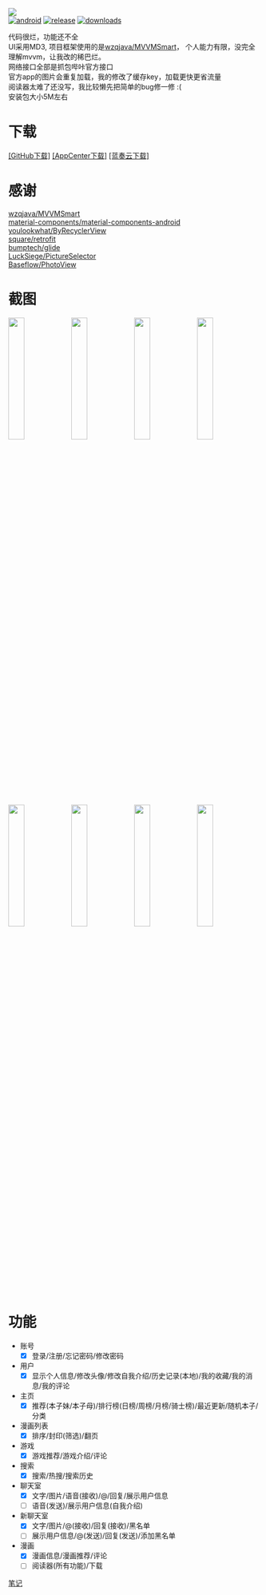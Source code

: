 <img src="https://raw.githubusercontent.com/shizq123/BIKA/master/app/src/main/res/mipmap-xhdpi/ic_launcher.png"><br>
[![android](https://img.shields.io/badge/android-7.0%2B-brightgreen.svg)](https://github.com/shizq123/BIKA/releases)
[![release](https://img.shields.io/github/release/shizq123/BIKA.svg)](https://github.com/shizq123/BIKA/releases)
[![downloads](https://img.shields.io/github/downloads/shizq123/BIKA/v1.0.4/total.svg)](https://github.com/shizq123/BIKA/releases)

代码很烂，功能还不全 <br>
UI采用MD3, 项目框架使用的是[wzqjava/MVVMSmart](https://github.com/wzqjava/MVVMSmart)， 个人能力有限，没完全理解mvvm，让我改的稀巴烂。<br>
网络接口全部是抓包哔咔官方接口 <br>
官方app的图片会重复加载，我的修改了缓存key，加载更快更省流量 <br>
阅读器太难了还没写，我比较懒先把简单的bug修一修 :( <br>
安装包大小5M左右 <br>

# 下载
    
[[GitHub下载]](https://github.com/shizq123/BIKA/releases)
[[AppCenter下载]](https://install.appcenter.ms/users/shizq123hh/apps/bika/distribution_groups/release)
[[蓝奏云下载]](https://zquan.lanzoue.com/b00zguxje)

# 感谢

[wzqjava/MVVMSmart](https://github.com/wzqjava/MVVMSmart) <br>
[material-components/material-components-android](https://github.com/material-components/material-components-android) <br>
[youlookwhat/ByRecyclerView](https://github.com/youlookwhat/ByRecyclerView) <br>
[square/retrofit](https://github.com/square/retrofit) <br>
[bumptech/glide](https://github.com/bumptech/glide) <br>
[LuckSiege/PictureSelector](https://github.com/LuckSiege/PictureSelector) <br>
[Baseflow/PhotoView](https://github.com/Baseflow/PhotoView) <br>

# 截图

<img src="https://raw.githubusercontent.com/shizq123/BIKA/master/Screenshot/s2.webp" width="25%"><img src="https://raw.githubusercontent.com/shizq123/BIKA/master/Screenshot/s3.webp" width="25%"><img src="https://raw.githubusercontent.com/shizq123/BIKA/master/Screenshot/s4.webp" width="25%"><img src="https://raw.githubusercontent.com/shizq123/BIKA/master/Screenshot/s5.webp" width="25%"><img src="https://raw.githubusercontent.com/shizq123/BIKA/master/Screenshot/s6.webp" width="25%"><img src="https://raw.githubusercontent.com/shizq123/BIKA/master/Screenshot/s7.webp" width="25%"><img src="https://raw.githubusercontent.com/shizq123/BIKA/master/Screenshot/s8.webp" width="25%"><img src="https://raw.githubusercontent.com/shizq123/BIKA/master/Screenshot/s9.webp" width="25%">

# 功能

- 账号
    - [x] 登录/注册/忘记密码/修改密码
- 用户
    - [x] 显示个人信息/修改头像/修改自我介绍/历史记录(本地)/我的收藏/我的消息/我的评论
- 主页
    - [x] 推荐(本子妹/本子母)/排行榜(日榜/周榜/月榜/骑士榜)/最近更新/随机本子/分类
- 漫画列表
    - [x] 排序/封印(筛选)/翻页
- 游戏
    - [x] 游戏推荐/游戏介绍/评论
- 搜索
    - [x] 搜索/热搜/搜索历史
- 聊天室
    - [x] 文字/图片/语音(接收)/@/回复/展示用户信息
    - [ ] 语音(发送)/展示用户信息(自我介绍)
- 新聊天室
    - [x] 文字/图片/@(接收)/回复(接收)/黑名单
    - [ ] 展示用户信息/@(发送)/回复(发送)/添加黑名单
- 漫画
    - [x] 漫画信息/漫画推荐/评论
    - [ ] 阅读器(所有功能)/下载

[笔记](https://github.com/shizq123/BIKA/blob/master/NOTE.md)

